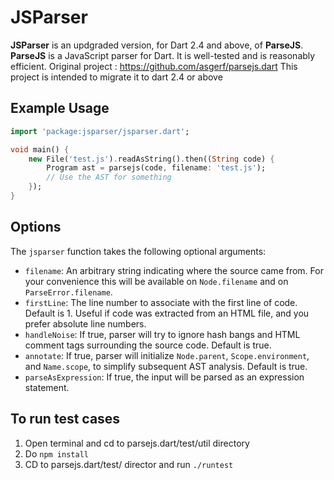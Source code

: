 # JSParser

**JSParser** is an updgraded version, for Dart 2.4 and above, of **ParseJS**. **ParseJS** is a JavaScript parser for Dart. It is well-tested and is reasonably efficient.
Original project : https://github.com/asgerf/parsejs.dart
This project is intended to migrate it to dart 2.4 or above

## Example Usage
```dart
import 'package:jsparser/jsparser.dart';

void main() {
    new File('test.js').readAsString().then((String code) {
        Program ast = parsejs(code, filename: 'test.js');
        // Use the AST for something
    });
}
```

## Options

The `jsparser` function takes the following optional arguments:

- `filename`: An arbitrary string indicating where the source came from. For your convenience this will be available on `Node.filename` and on `ParseError.filename`.
- `firstLine`: The line number to associate with the first line of code. Default is 1. Useful if code was extracted from an HTML file, and you prefer absolute line numbers.
- `handleNoise`: If true, parser will try to ignore hash bangs and HTML comment tags surrounding the source code. Default is true.
- `annotate`: If true, parser will initialize `Node.parent`, `Scope.environment`, and `Name.scope`, to simplify subsequent AST analysis. Default is true.
- `parseAsExpression`: If true, the input will be parsed as an expression statement.


## To run test cases 
1. Open terminal and cd to parsejs.dart/test/util directory
2. Do `npm install` 
3. CD to parsejs.dart/test/ director and run `./runtest`